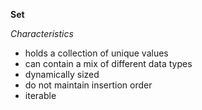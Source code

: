 **Set**

_Characteristics_

- holds a collection of unique values
- can contain a mix of different data types
- dynamically sized
- do not maintain insertion order
- iterable
